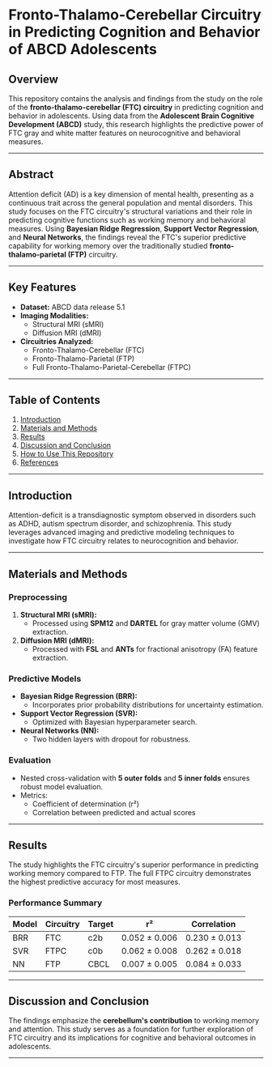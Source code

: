 # Fronto-Thalamo-Cerebellar Circuitry in Predicting Cognition and Behavior of ABCD Adolescents

## Overview

This repository contains the analysis and findings from the study on the role of the **fronto-thalamo-cerebellar (FTC) circuitry** in predicting cognition and behavior in adolescents. Using data from the **Adolescent Brain Cognitive Development (ABCD)** study, this research highlights the predictive power of FTC gray and white matter features on neurocognitive and behavioral measures.

---

## Abstract

Attention deficit (AD) is a key dimension of mental health, presenting as a continuous trait across the general population and mental disorders. This study focuses on the FTC circuitry's structural variations and their role in predicting cognitive functions such as working memory and behavioral measures. Using **Bayesian Ridge Regression**, **Support Vector Regression**, and **Neural Networks**, the findings reveal the FTC's superior predictive capability for working memory over the traditionally studied **fronto-thalamo-parietal (FTP)** circuitry.

---

## Key Features

- **Dataset:** ABCD data release 5.1
- **Imaging Modalities:**
  - Structural MRI (sMRI)
  - Diffusion MRI (dMRI)
- **Circuitries Analyzed:**
  - Fronto-Thalamo-Cerebellar (FTC)
  - Fronto-Thalamo-Parietal (FTP)
  - Full Fronto-Thalamo-Parietal-Cerebellar (FTPC)

---

## Table of Contents

1. [Introduction](#introduction)
2. [Materials and Methods](#materials-and-methods)
3. [Results](#results)
4. [Discussion and Conclusion](#discussion-and-conclusion)
5. [How to Use This Repository](#how-to-use-this-repository)
6. [References](#references)

---

## Introduction

Attention-deficit is a transdiagnostic symptom observed in disorders such as ADHD, autism spectrum disorder, and schizophrenia. This study leverages advanced imaging and predictive modeling techniques to investigate how FTC circuitry relates to neurocognition and behavior.

---

## Materials and Methods

### Preprocessing
1. **Structural MRI (sMRI):**
   - Processed using **SPM12** and **DARTEL** for gray matter volume (GMV) extraction.
2. **Diffusion MRI (dMRI):**
   - Processed with **FSL** and **ANTs** for fractional anisotropy (FA) feature extraction.

### Predictive Models
- **Bayesian Ridge Regression (BRR):**
  - Incorporates prior probability distributions for uncertainty estimation.
- **Support Vector Regression (SVR):**
  - Optimized with Bayesian hyperparameter search.
- **Neural Networks (NN):**
  - Two hidden layers with dropout for robustness.

### Evaluation
- Nested cross-validation with **5 outer folds** and **5 inner folds** ensures robust model evaluation.
- Metrics:
  - Coefficient of determination (r²)
  - Correlation between predicted and actual scores

---

## Results

The study highlights the FTC circuitry's superior performance in predicting working memory compared to FTP. The full FTPC circuitry demonstrates the highest predictive accuracy for most measures.

### Performance Summary
| Model | Circuitry | Target | r² | Correlation |
|-------|-----------|--------|----|-------------|
| BRR   | FTC       | c2b    | 0.052 ± 0.006 | 0.230 ± 0.013 |
| SVR   | FTPC      | c0b    | 0.062 ± 0.008 | 0.262 ± 0.018 |
| NN    | FTP       | CBCL   | 0.007 ± 0.005 | 0.084 ± 0.033 |

---

## Discussion and Conclusion

The findings emphasize the **cerebellum's contribution** to working memory and attention. This study serves as a foundation for further exploration of FTC circuitry and its implications for cognitive and behavioral outcomes in adolescents.

---
